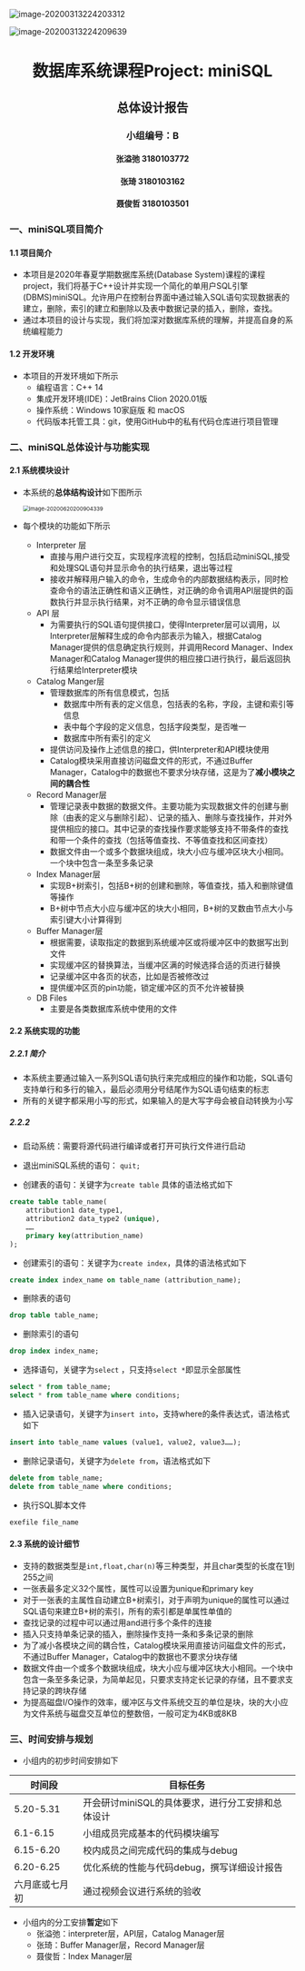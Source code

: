 ![image-20200313224203312](C:\Users\74096\AppData\Roaming\Typora\typora-user-images\image-20200313224203312.png)

![image-20200313224209639](C:\Users\74096\AppData\Roaming\Typora\typora-user-images\image-20200313224209639.png)

# <center>数据库系统课程Project: miniSQL</center>

## <center>总体设计报告</center>

### <center>小组编号：B</center>

#### <center>张溢弛 3180103772</center>

#### <center>张琦 3180103162</center>

#### <center>聂俊哲 3180103501</center>





### 一、miniSQL项目简介

#### 1.1 项目简介

- 本项目是2020年春夏学期数据库系统(Database System)课程的课程project，我们将基于C++设计并实现一个简化的单用户SQL引擎(DBMS)miniSQL。允许用户在控制台界面中通过输入SQL语句实现数据表的建立，删除，索引的建立和删除以及表中数据记录的插入，删除，查找。
- 通过本项目的设计与实现，我们将加深对数据库系统的理解，并提高自身的系统编程能力

#### 1.2 开发环境

- 本项目的开发环境如下所示
  - 编程语言：C++ 14
  - 集成开发环境(IDE)：JetBrains Clion 2020.01版
  - 操作系统：Windows 10家庭版 和 macOS
  - 代码版本托管工具：git，使用GitHub中的私有代码仓库进行项目管理

### 二、miniSQL总体设计与功能实现

#### 2.1 系统模块设计

- 本系统的**总体结构设计**如下图所示

  <img src="C:\Users\74096\AppData\Roaming\Typora\typora-user-images\image-20200620200904339.png" alt="image-20200620200904339" style="zoom:67%;" />

- 每个模块的功能如下所示

  - Interpreter 层
    - 直接与用户进行交互，实现程序流程的控制，包括启动miniSQL,接受和处理SQL语句并显示命令的执行结果，退出等过程
    - 接收并解释用户输入的命令，生成命令的内部数据结构表示，同时检查命令的语法正确性和语义正确性，对正确的命令调用API层提供的函数执行并显示执行结果，对不正确的命令显示错误信息
  - API 层
    - 为需要执行的SQL语句提供接口，使得Interpreter层可以调用，以Interpreter层解释生成的命令内部表示为输入，根据Catalog Manager提供的信息确定执行规则，并调用Record Manager、Index Manager和Catalog Manager提供的相应接口进行执行，最后返回执行结果给Interpreter模块
  - Catalog Manger层
    - 管理数据库的所有信息模式，包括
      - 数据库中所有表的定义信息，包括表的名称，字段，主键和索引等信息
      - 表中每个字段的定义信息，包括字段类型，是否唯一
      - 数据库中所有索引的定义
    - 提供访问及操作上述信息的接口，供Interpreter和API模块使用
    - Catalog模块采用直接访问磁盘文件的形式，不通过Buffer Manager，Catalog中的数据也不要求分块存储，这是为了**减小模块之间的耦合性** 
  - Record Manager层
    - 管理记录表中数据的数据文件。主要功能为实现数据文件的创建与删除（由表的定义与删除引起）、记录的插入、删除与查找操作，并对外提供相应的接口。其中记录的查找操作要求能够支持不带条件的查找和带一个条件的查找（包括等值查找、不等值查找和区间查找）
    - 数据文件由一个或多个数据块组成，块大小应与缓冲区块大小相同。一个块中包含一条至多条记录
  - Index Manager层
    - 实现B+树索引，包括B+树的创建和删除，等值查找，插入和删除键值等操作
    - B+树中节点大小应与缓冲区的块大小相同，B+树的叉数由节点大小与索引键大小计算得到
  - Buffer Manager层
    - 根据需要，读取指定的数据到系统缓冲区或将缓冲区中的数据写出到文件
    - 实现缓冲区的替换算法，当缓冲区满的时候选择合适的页进行替换
    - 记录缓冲区中各页的状态，比如是否被修改过
    - 提供缓冲区页的pin功能，锁定缓冲区的页不允许被替换
  - DB Files
    - 主要是各类数据库系统中使用的文件

#### 2.2 系统实现的功能

##### 2.2.1 简介

- 本系统主要通过输入一系列SQL语句执行来完成相应的操作和功能，SQL语句支持单行和多行的输入，最后必须用分号结尾作为SQL语句结束的标志
- 所有的关键字都采用小写的形式，如果输入的是大写字母会被自动转换为小写

##### 2.2.2

- 启动系统：需要将源代码进行编译或者打开可执行文件进行启动

- 退出miniSQL系统的语句： `quit;` 
- 创建表的语句：关键字为`create table` 具体的语法格式如下

```SQL
create table table_name(
    attribution1 date_type1,
    attribution2 data_type2 (unique),
    ……
    primary key(attribution_name)
);
```

- 创建索引的语句：关键字为`create index`，具体的语法格式如下

```sql
create index index_name on table_name (attribution_name);
```

- 删除表的语句

```sql
drop table table_name;
```

- 删除索引的语句

```sql
drop index index_name;
```

- 选择语句，关键字为`select` ，只支持`select *`即显示全部属性

```sql
select * from table_name;
select * from table_name where conditions;
```

- 插入记录语句，关键字为`insert into`，支持where的条件表达式，语法格式如下

```sql
insert into table_name values (value1, value2, value3……);
```

- 删除记录语句，关键字为`delete from`，语法格式如下

```sql
delete from table_name;
delete from table_name where conditions;
```

- 执行SQL脚本文件

```sql
exefile file_name
```



#### 2.3 系统的设计细节

- 支持的数据类型是`int,float,char(n)`等三种类型，并且char类型的长度在1到255之间
- 一张表最多定义32个属性，属性可以设置为unique和primary key
- 对于一张表的主属性自动建立B+树索引，对于声明为unique的属性可以通过SQL语句来建立B+树的索引，所有的索引都是单属性单值的
- 查找记录的过程中可以通过用and进行多个条件的连接
- 插入只支持单条记录的插入，删除操作支持一条和多条记录的删除
- 为了减小各模块之间的耦合性，Catalog模块采用直接访问磁盘文件的形式，不通过Buffer Manager，Catalog中的数据也不要求分块存储
- 数据文件由一个或多个数据块组成，块大小应与缓冲区块大小相同。一个块中包含一条至多条记录，为简单起见，只要求支持定长记录的存储，且不要求支持记录的跨块存储
- 为提高磁盘I/O操作的效率，缓冲区与文件系统交互的单位是块，块的大小应为文件系统与磁盘交互单位的整数倍，一般可定为4KB或8KB



### 三、时间安排与规划

- 小组内的初步时间安排如下

| 时间段         | 目标任务                                          |
| -------------- | ------------------------------------------------- |
| 5.20-5.31      | 开会研讨miniSQL的具体要求，进行分工安排和总体设计 |
| 6.1-6.15       | 小组成员完成基本的代码模块编写                    |
| 6.15-6.20      | 校内成员之间完成代码的集成与debug                 |
| 6.20-6.25      | 优化系统的性能与代码debug，撰写详细设计报告       |
| 六月底或七月初 | 通过视频会议进行系统的验收                        |

- 小组内的分工安排**暂定**如下
  - 张溢弛：interpreter层，API层，Catalog Manager层
  - 张琦：Buffer Manager层，Record Manager层
  - 聂俊哲：Index Manager层